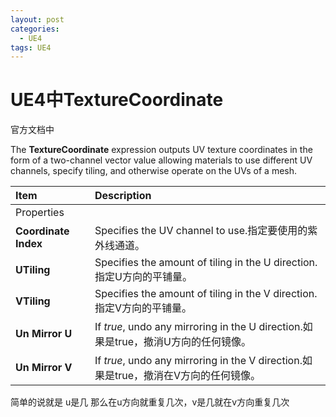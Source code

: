 ```yaml
---
layout: post
categories:
  - UE4
tags: UE4
---
```


<h1>
    UE4中TextureCoordinate
</h1>

官方文档中

The **TextureCoordinate** expression outputs UV texture coordinates in the form of a two-channel vector value allowing materials to use different UV channels, specify tiling, and otherwise operate on the UVs of a mesh.

| Item                 | Description                                                  |
| :------------------- | :----------------------------------------------------------- |
| Properties           |                                                              |
| **Coordinate Index** | Specifies the UV channel to use.指定要使用的紫外线通道。     |
| **UTiling**          | Specifies the amount of tiling in the U direction.指定U方向的平铺量。 |
| **VTiling**          | Specifies the amount of tiling in the V direction.指定V方向的平铺量。 |
| **Un Mirror U**      | If *true*, undo any mirroring in the U direction.如果是true，撤消U方向的任何镜像。 |
| **Un Mirror V**      | If *true*, undo any mirroring in the V direction.如果是true，撤消在V方向的任何镜像。 |

简单的说就是 u是几 那么在u方向就重复几次，v是几就在v方向重复几次